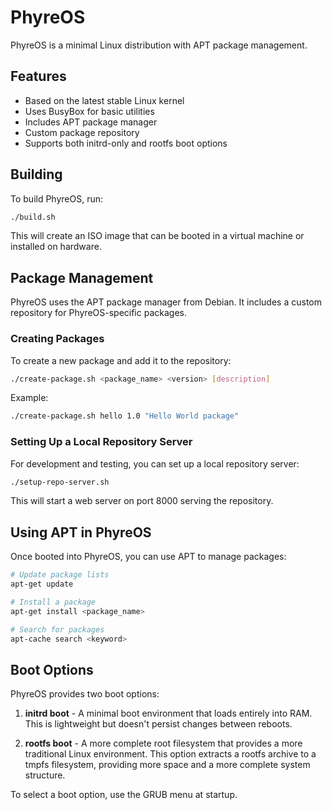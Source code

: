 # PhyreOS

PhyreOS is a minimal Linux distribution with APT package management.

## Features

- Based on the latest stable Linux kernel
- Uses BusyBox for basic utilities
- Includes APT package manager
- Custom package repository
- Supports both initrd-only and rootfs boot options

## Building

To build PhyreOS, run:

```bash
./build.sh
```

This will create an ISO image that can be booted in a virtual machine or installed on hardware.

## Package Management

PhyreOS uses the APT package manager from Debian. It includes a custom repository for PhyreOS-specific packages.

### Creating Packages

To create a new package and add it to the repository:

```bash
./create-package.sh <package_name> <version> [description]
```

Example:
```bash
./create-package.sh hello 1.0 "Hello World package"
```

### Setting Up a Local Repository Server

For development and testing, you can set up a local repository server:

```bash
./setup-repo-server.sh
```

This will start a web server on port 8000 serving the repository.

## Using APT in PhyreOS

Once booted into PhyreOS, you can use APT to manage packages:

```bash
# Update package lists
apt-get update

# Install a package
apt-get install <package_name>

# Search for packages
apt-cache search <keyword>
```

## Boot Options

PhyreOS provides two boot options:

1. **initrd boot** - A minimal boot environment that loads entirely into RAM. This is lightweight but doesn't persist changes between reboots.

2. **rootfs boot** - A more complete root filesystem that provides a more traditional Linux environment. This option extracts a rootfs archive to a tmpfs filesystem, providing more space and a more complete system structure.

To select a boot option, use the GRUB menu at startup.
